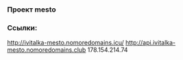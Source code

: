 ### Проект mesto 

### Ссылки:
http://ivitalka-mesto.nomoredomains.icu/
http://api.ivitalka-mesto.nomoredomains.club
178.154.214.74
